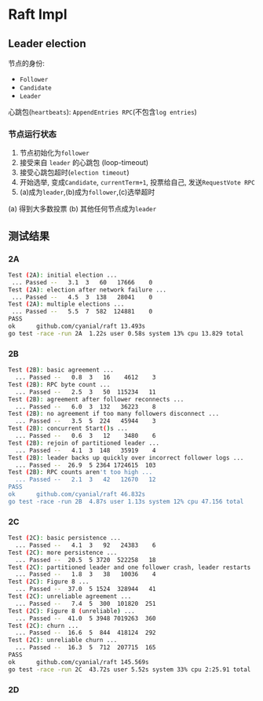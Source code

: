 # Raft Impl

## Leader election

节点的身份:

- `Follower`
- `Candidate`
- `Leader`

心跳包(`heartbeats`): `AppendEntries RPC`(不包含`log entries`)

### 节点运行状态

1. 节点初始化为`follower`
2. 接受来自 `leader` 的心跳包 (loop-timeout)
3. 接受心跳包超时(`election timeout`)
4. 开始选举, 变成`Candidate`, `currentTerm+1`, 投票给自己, 发送`RequestVote RPC`
5. (a)成为`leader`,(b)成为`follower`,(c)选举超时

(a) 得到大多数投票
(b) 其他任何节点成为`leader`
 
 ## 测试结果

 ### 2A

 ```sh
Test (2A): initial election ...
  ... Passed --   3.1  3   60   17666    0
Test (2A): election after network failure ...
  ... Passed --   4.5  3  138   28041    0
Test (2A): multiple elections ...
  ... Passed --   5.5  7  582  124881    0
PASS
ok  	github.com/cyanial/raft	13.493s
go test -race -run 2A  1.22s user 0.58s system 13% cpu 13.829 total
 ```

 ### 2B

```bash
Test (2B): basic agreement ...
  ... Passed --   0.8  3   16    4612    3
Test (2B): RPC byte count ...
  ... Passed --   2.5  3   50  115234   11
Test (2B): agreement after follower reconnects ...
  ... Passed --   6.0  3  132   36223    8
Test (2B): no agreement if too many followers disconnect ...
  ... Passed --   3.5  5  224   45944    3
Test (2B): concurrent Start()s ...
  ... Passed --   0.6  3   12    3480    6
Test (2B): rejoin of partitioned leader ...
  ... Passed --   4.1  3  148   35919    4
Test (2B): leader backs up quickly over incorrect follower logs ...
  ... Passed --  26.9  5 2364 1724615  103
Test (2B): RPC counts aren't too high ...
  ... Passed --   2.1  3   42   12670   12
PASS
ok  	github.com/cyanial/raft	46.832s
go test -race -run 2B  4.87s user 1.13s system 12% cpu 47.156 total
```
 ### 2C

```bash
Test (2C): basic persistence ...
  ... Passed --   4.1  3   92   24383    6
Test (2C): more persistence ...
  ... Passed --  20.5  5 3720  522258   18
Test (2C): partitioned leader and one follower crash, leader restarts ...
  ... Passed --   1.8  3   38   10036    4
Test (2C): Figure 8 ...
  ... Passed --  37.0  5 1524  328944   41
Test (2C): unreliable agreement ...
  ... Passed --   7.4  5  300  101820  251
Test (2C): Figure 8 (unreliable) ...
  ... Passed --  41.0  5 3948 7019263  360
Test (2C): churn ...
  ... Passed --  16.6  5  844  418124  292
Test (2C): unreliable churn ...
  ... Passed --  16.3  5  712  207715  165
PASS
ok  	github.com/cyanial/raft	145.569s
go test -race -run 2C  43.72s user 5.52s system 33% cpu 2:25.91 total
```
 ### 2D